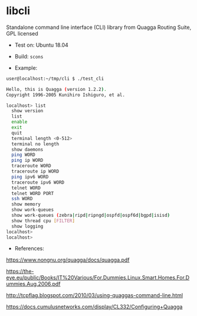 # libcli
Standalone command line interface (CLI) library from Quagga Routing Suite, GPL licensed


- Test on:
Ubuntu 18.04


- Build:
```scons```


- Example:
```sh
user@localhost:~/tmp/cli $ ./test_cli 

Hello, this is Quagga (version 1.2.2).
Copyright 1996-2005 Kunihiro Ishiguro, et al.

localhost> list
  show version
  list
  enable
  exit
  quit
  terminal length <0-512>
  terminal no length
  show daemons
  ping WORD
  ping ip WORD
  traceroute WORD
  traceroute ip WORD
  ping ipv6 WORD
  traceroute ipv6 WORD
  telnet WORD
  telnet WORD PORT
  ssh WORD
  show memory
  show work-queues
  show work-queues (zebra|ripd|ripngd|ospfd|ospf6d|bgpd|isisd)
  show thread cpu [FILTER]
  show logging
localhost> 
localhost> 
```

- References:


https://www.nongnu.org/quagga/docs/quagga.pdf

https://the-eye.eu/public/Books/IT%20Various/For.Dummies.Linux.Smart.Homes.For.Dummies.Aug.2006.pdf

http://tcpflag.blogspot.com/2010/03/using-quaggas-command-line.html

https://docs.cumulusnetworks.com/display/CL332/Configuring+Quagga


